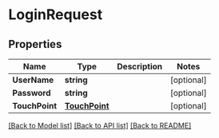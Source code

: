 # LoginRequest

## Properties

Name | Type | Description | Notes
------------ | ------------- | ------------- | -------------
**UserName** | **string** |  | [optional] 
**Password** | **string** |  | [optional] 
**TouchPoint** | [**TouchPoint**](TouchPoint.md) |  | [optional] 

[[Back to Model list]](../README.md#documentation-for-models) [[Back to API list]](../README.md#documentation-for-api-endpoints) [[Back to README]](../README.md)


